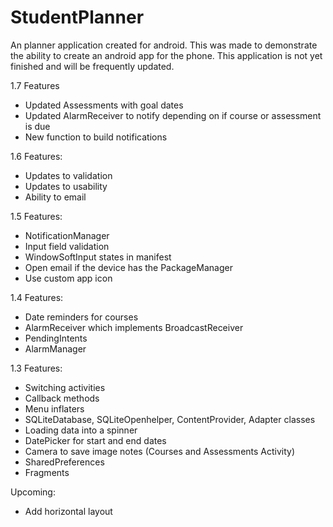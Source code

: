 # StudentPlanner
An planner application created for android.
This was made to demonstrate the ability to create an android app for the phone.
This application is not yet finished and will be frequently updated.

1.7 Features
- Updated Assessments with goal dates
- Updated AlarmReceiver to notify depending on if course or assessment is due
- New function to build notifications

1.6 Features:
- Updates to validation
- Updates to usability
- Ability to email

1.5 Features:
- NotificationManager
- Input field validation
- WindowSoftInput states in manifest
- Open email if the device has the PackageManager
- Use custom app icon

1.4 Features:
- Date reminders for courses
- AlarmReceiver which implements BroadcastReceiver
- PendingIntents
- AlarmManager

1.3 Features:
- Switching activities
- Callback methods
- Menu inflaters
- SQLiteDatabase, SQLiteOpenhelper, ContentProvider, Adapter classes
- Loading data into a spinner
- DatePicker for start and end dates
- Camera to save image notes (Courses and Assessments Activity)
- SharedPreferences
- Fragments

Upcoming:
- Add horizontal layout
